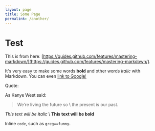 ```yaml
---
layout: page
title: Some Page
permalink: /another/
---
```


# Test

This is from here: [https://guides.github.com/features/mastering-markdown/](https://guides.github.com/features/mastering-markdown/).

It's very easy to make some words **bold** and other words *italic* with Markdown. You can even [link to Google!](http://google.com)

Quote:

As Kanye West said:

> We're living the future so \\
> the present is our past.



*This text will be italic* \\
**This text will be bold**

Inline `code`, such as `greg==funny`.
